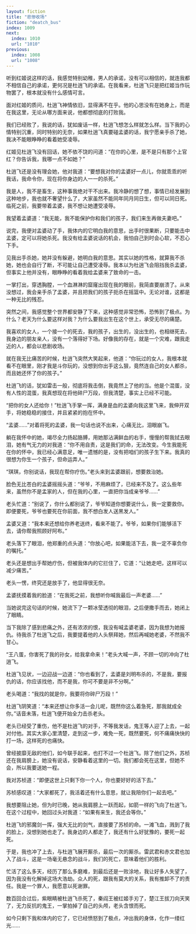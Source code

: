 ```yaml
---
layout: fiction
title: "悲惨收场"
fiction: "deatch_bus"
index: 1009
next:
  index: 1010
  url: "1010"
previous:
  index: 1008
  url: "1008"
---
```

听到红姬说这样的话，我感觉特别幼稚，男人的承诺，没有可以相信的，就连我都不相信自己的承诺，更何况是杜逍飞的承诺。在我看来，杜逍飞只是把红姬当作玩物罢了，根本就没有什么感情可言。

面对红姬的质问，杜逍飞神情依旧，显得满不在乎。他的心思没有在她身上，而是在我这里，无论从哪方面来说，他都想彻底的打败我。

我们已经败了，我说的话，犹如废话一样，杜逍飞想怎么样就怎么样。当下我的心情特别沉重，同时特别的无奈，如果杜逍飞真要碰孟婆的话，我宁愿亲手杀了她，我决不能眼睁睁的看着她受凌辱。

红姬见杜逍飞没有回话，她不依不饶的问道：“在你的心里，是不是只有那个上官红？你告诉我，我哪一点不如她？”

杜逍飞还是没有理会她，他对我道：“要想我对你的孟婆好一点儿，你就乖乖的听我话，我命令你，现在将你身边的人一一的杀死。”

我是人，我不是畜生，这种事我绝对干不出来。我冷静的想了想，事情已经发展到这种地步，我也就不奢望什么了，大家虽然不能同年同月同日生，但可以同日死。临死之前，我要带着孟婆，我不想让她遭受凌辱。

我望着孟婆道：“我无能，我不能保护你和我们的孩子，我们来生再做夫妻吧。”

说完，我便对孟婆动了手，我体内的它明白我的意思，出手时很果断，只要能击中孟婆，定可以将她杀死。我没有给孟婆说话的机会，我怕自己到时会心软，不忍心下手。

见我出手杀她，她并没有躲避，她明白我的意思。其实以她的性格，就算我不杀她，她也会自行了断，不可能让自己遭受凌辱。我本以为杜逍飞会阻挡我杀孟婆，但事实上他并没有，眼睁睁的看着我给孟婆来了致命的一击。

一掌打出，穿透胸膛，一个血淋淋的窟窿出现在我的眼前，我简直要崩溃了。从来没想过，我会亲手杀了孟婆，并且把我们的孩子扼杀在摇篮中。无论对谁，这都是一种无比的残忍。

突然之间，我感觉整个世界都安静了下来，这种感觉非常恐怖，恐怖到了极点。为什么？老天为什么要这样对我？为什么要我出生在这个世上，承受无尽的痛楚。

我喜欢的女人，一个接一个的死去，我的孩子，出生的，没出生的，也相继死去，我身边的朋友亲人，没有一个落得好下场。好像我的存在，就是一个灾难，跟我走近的人，都会以悲剧收场。

就在我无比痛苦的时候，杜逍飞突然大笑起来，他道：“你玩过的女人，我根本就看不在眼里，刚才我是斗你玩的，没想到你出手这么狠，竟然连自己的女人都杀，而且她还怀了你的孩子。”

杜逍飞的话，犹如雷击一般，彻底将我击倒，我竟然上了他的当。他是个混蛋，没有人性的混蛋，我真想现在将他碎尸万段，但我清楚，事实上已经不可能。

“把你的女人还给你！”杜逍飞手掌一挥，满身是血的孟婆向我这里飞来，我伸开双手，将她稳稳的接住，并且紧紧的抱在怀中。

“孟婆……”对着将死的孟婆，我一句话也说不出来，心痛无比，泪眼崩飞。

躺在我怀中的她，竭尽全力扬起胳膊，用她那沾满鲜血的右手，慢慢的帮我拭去眼泪，她有气无力的对我道：“你不用自责，这是我们的命，无法改变。今生我能死在你的怀中，我已经心满意足，唯一遗憾的是，没有把咱们的孩子生下来。我真的很想为你生一个孩子，但命运弄人。”

“琪琪，你别说话，我现在帮你疗伤。”老头来到孟婆跟前，想要救治她。

脸色无比苍白的孟婆摇摇头道：“爷爷，不用麻烦了，已经来不及了。这么些年来，虽然你不是孟家的人，但在我的心里，一直把你当成亲爷爷……”

老头忙道：“别说了，你什么都别说了，爷爷知道你想要说什么，我一定要救你。即便要死，爷爷也要死在你前面，我不想白发人送黑发人。”

孟婆又道：“我本来还想给你养老送终，看来不能了。爷爷，如果你们能够活下去，请你帮我照顾好阿布。”

老头落下了眼泪，他郑重的点头道：“你放心吧，如果能活下去，我一定不辜负你的嘱托。”

老头还是想出手帮她疗伤，但被我体内的它拦住了，它道：“让她走吧，这样可以减少痛苦。”

老头一愣，终究还是放手了，他显得很无奈。

孟婆抚摸着我的脸道：“在我死之前，我想听你喊我最后一声老婆……”

当她说完这句话的时候，她流下了一颗冰莹透彻的眼泪，之后便撒手而去，她闭上了眼睛。

当下我除了感到悲痛之外，还有浓浓的恨，我没有喊孟婆老婆，因为我想为她报仇。待我杀了杜逍飞之后，我要提着他的人头祭拜她，然后再喊她老婆，不然我不甘心。

“王八蛋，你害死了我的孙女，给我拿命来！”老头大喊一声，不顾一切的冲向了杜逍飞。

杜逍飞见状，一边迎战一边道：“你也看到了，孟婆是刘明布杀的，不是我，要报仇的话，你应该找他，而不是我，你可不要是非不分啊。”

老头喝道：“我找的就是你，我要将你碎尸万段！”

杜逍飞阴笑道：“本来还想让你多活一会儿呢，既然你这么着急死，那我就成全你。”话音未落，杜逍飞便开始全力击杀老头。

老头已经受了重伤，他不是杜逍飞的对手，不等我发话，鬼王等人迎了上去，一起对付他。其实大家心里清楚，走到这一步，难免一死，既然要死，何不痛痛快快的打一场，这样死的也痛快。

曾经披靡无敌的他们，如今联手起来，也打不过一个杜逍飞。除了他们之外，苏桢还在我肩膀上，她没有说话，安静看着这里的一切。我们都会死在这里，但她不会，所以我要送她一程。

我对苏桢道：“即便这世上只剩下你一个人，你也要好好的活下去。”

苏桢感叹道：“大家都死了，我活着还有什么意思，就让我陪你们一起去吧。”

我想要阻止她，但为时已晚，她从我肩膀上一跃而起，如箭一样的飞向了杜逍飞，在这个过程中，她回过头对我道：“如果有来生，我还会等你。”

杜逍飞的邪魔剑一挥，强大无比的剑气，直接要了苏桢的命。一滩飞血，溅到了我的脸上，没想到她也走了。我身边的人都走了，我还有什么好犹豫的，要死一起死。

于是，我也冲了上去，与杜逍飞展开厮杀，最后一次的厮杀。雷武君和赤文君也加入了战斗，这是一场毫无悬念的战斗，我们的死亡，意味着他们的胜利。

忙活了这么多天，经历了那么多磨难，到最后还是一败涂地，我让好多人失望了，因为我没有化解掉这场大浩劫。众人的死，跟我有莫大的关系，我有推卸不了的责任。我是一个罪人，我愿意以死谢罪。

数百回合过后，紫眼睛被杜逍飞杀死了，秦阎王被红姬手刃了，楚江王拔刀向天笑了，无力反抗的鬼王，一掌拍掉了自己的头颅，老头含恨而死。

如今只剩下我和体内的它了，它已经愤怒到了极点，冲出我的身体，化作一缕红光……